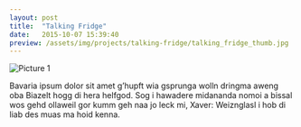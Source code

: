 ```yaml
---
layout: post
title:  "Talking Fridge"
date:   2015-10-07 15:39:40
preview: /assets/img/projects/talking-fridge/talking_fridge_thumb.jpg
---
```


![Picture 1](holder.js/800x600?auto=yes)

Bavaria ipsum dolor sit amet g’hupft wia gsprunga wolln dringma aweng oba Biazelt hogg di hera helfgod. Sog i hawadere midananda nomoi a bissal wos gehd ollaweil gor kumm geh naa jo leck mi, Xaver: Weiznglasl i hob di liab des muas ma hoid kenna.
